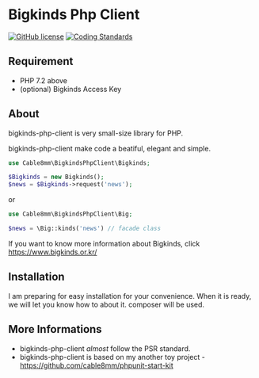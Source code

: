 # Bigkinds Php Client

[![GitHub license](https://img.shields.io/github/license/cable8mm/bigkinds-php-client)](https://github.com/cable8mm/bigkinds-php-client/blob/master/LICENSE)
[![Coding Standards](https://img.shields.io/badge/cs-PSR--2--R-yellow.svg)](https://github.com/php-fig-rectified/fig-rectified-standards)

## Requirement

- PHP 7.2 above
- (optional) Bigkinds Access Key

## About

bigkinds-php-client is very small-size library for PHP.

bigkinds-php-client make code a beatiful, elegant and simple.

```php
use Cable8mm\BigkindsPhpClient\Bigkinds;

$Bigkinds = new Bigkinds();
$news = $Bigkinds->request('news');
```

or

```php
use Cable8mm\BigkindsPhpClient\Big;

$news = \Big::kinds('news') // facade class
```

If you want to know more information about Bigkinds, click <https://www.bigkinds.or.kr/>

## Installation

I am preparing for easy installation for your convenience. When it is ready, we will let you know how to about it.
composer will be used.

## More Informations

- bigkinds-php-client _almost_ follow the PSR standard.
- bigkinds-php-client is based on my another toy project - <https://github.com/cable8mm/phpunit-start-kit>
